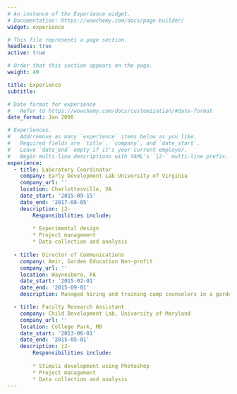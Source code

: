 ```yaml
---
# An instance of the Experience widget.
# Documentation: https://wowchemy.com/docs/page-builder/
widget: experience

# This file represents a page section.
headless: true
active: true

# Order that this section appears on the page.
weight: 40

title: Experience
subtitle:

# Date format for experience
#   Refer to https://wowchemy.com/docs/customization/#date-format
date_format: Jan 2006

# Experiences.
#   Add/remove as many `experience` items below as you like.
#   Required fields are `title`, `company`, and `date_start`.
#   Leave `date_end` empty if it's your current employer.
#   Begin multi-line descriptions with YAML's `|2-` multi-line prefix.
experience:
  - title: Laboratory Coordinator
    company: Early Development Lab University of Virginia
    company_url: ''
    location: Charlottesville, VA
    date_start: '2015-09-15'
    date_end: '2017-08-05'
    description: |2-
        Responsibilities include:
        
        * Experimental design
        * Project management
        * Data collection and analysis
        
  - title: Director of Communications
    company: Amir, Garden Education Non-profit
    company_url: ''
    location: Waynesboro, PA
    date_start: '2015-02-01'
    date_end: '2015-09-01'
    description: Managed hiring and training camp counselors in a garden education program. Supervised garden programs on nine summer camps in 2015. 

  - title: Faculty Research Assistant 
    company: Child Development Lab, University of Maryland
    company_url: ''
    location: College Park, MD
    date_start: '2013-06-01'
    date_end: '2015-05-01'
    description: |2-
        Responsibilities include:
        
        * Stimuli development using Photoshop
        * Project management
        * Data collection and analysis
---
```

